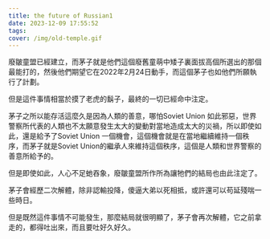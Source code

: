 ```yaml
---
title: the future of Russian1
date: 2023-12-09 17:55:52
tags:
cover: /img/old-temple.gif
---
```


廢皺童盟已經建立，而茅子就是他們這個廢舊童萌中矮子裏面拔高個所選出的那個最能打的，然後他們期望它在2022年2月24日動手，而這個茅子也如他們所願執行了計劃。

但是這件事情相當於摸了老虎的鬍子，最終的一切已經命中注定。

茅子之所以能存活這麼久是因為人類的善意，哪怕Soviet Union 如此邪惡，世界警察所代表的人類也不太願意發生太大的變動對當地造成太大的災禍，所以即使如此，還是給予了Soviet Union 一個機會，這個機會就是在當地繼續維持一個秩序，而茅子就是Soviet Union的繼承人來維持這個秩序，這個是人類和世界警察的善意所給予的。

但是即使如此，人心不足虵吞象，廢皺童盟所作所為讓牠們的結局也由此注定了。

茅子會經歷二次解體，除非認輸投降，傻逼大弟以死相抵，或許還可以苟延殘喘一些時日。

但是既然這件事情不可能發生，那麼結局就很明顯了，茅子會再次解體，它之前拿走的，都得吐出來，而且要吐好久好久。




